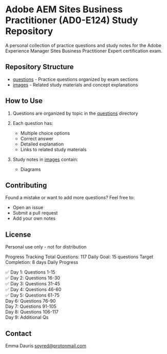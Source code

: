 # Adobe AEM Sites Business Practitioner (AD0-E124) Study Repository

A personal collection of practice questions and study notes for the Adobe Experience Manager Sites Business Practitioner Expert certification exam.

## Repository Structure

- [questions](https://github.com/msdauris/aem-devops/blob/main/questions/)    - Practice questions organized by exam sections
- [images](https://github.com/msdauris/aem-devops/blob/main/images/)    - Related study materials and concept explanations

## How to Use

1. Questions are organized by topic in the [questions](https://github.com/msdauris/aem-devops/blob/main/questions/) directory
2. Each question has:
   - Multiple choice options
   - Correct answer
   - Detailed explanation
   - Links to related study materials

3. Study notes in [images](https://github.com/msdauris/aem-devops/blob/main/images/) contain:
   - Diagrams

## Contributing

Found a mistake or want to add more questions? Feel free to:
- Open an issue
- Submit a pull request
- Add your own notes

## License

Personal use only - not for distribution

Progress Tracking
Total Questions: 117
Daily Goal: 15 questions
Target Completion: 8 days
Daily Progress

 :white_check_mark: Day 1: Questions 1-15   <br />
 :white_check_mark: Day 2: Questions 16-30  <br /> 
 :white_check_mark: Day 3: Questions 31-45  <br /> 
 :white_check_mark: Day 4: Questions 46-60  <br /> 
 :white_check_mark: Day 5: Questions 61-75  <br /> 
 Day 6: Questions 76-90  <br /> 
 Day 7: Questions 91-105  <br /> 
 Day 8: Questions 106-117  <br /> 
 Day 9: Additional Qs  <br /> 

## Contact

Emma Dauris soyred@protonmail.com
